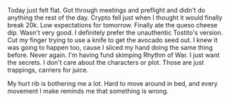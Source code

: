 Today just felt flat. Got through meetings and preflight and didn't do anything the rest of the day. Crypto fell just when I thought it would finally break 20k. Low expectations for tomorrow. Finally ate the queso cheese dip. Wasn't very good. I definitely prefer the unauthentic Tostito's version. Cut my finger trying to use a knife to get the avocado seed out. I knew it was going to happen too, cause I sliced my hand doing the same thing before. Never again. I'm having fund skimping Rhythm of War. I just want the secrets. I don't care about the characters or plot. Those are just trappings, carriers for juice.

My hurt rib is bothering me a lot. Hard to move around in bed, and every movement I make reminds me that something is wrong.
